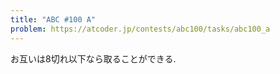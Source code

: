 ```yaml
---
title: "ABC #100 A"
problem: https://atcoder.jp/contests/abc100/tasks/abc100_a
---
```

お互いは8切れ以下なら取ることができる.
